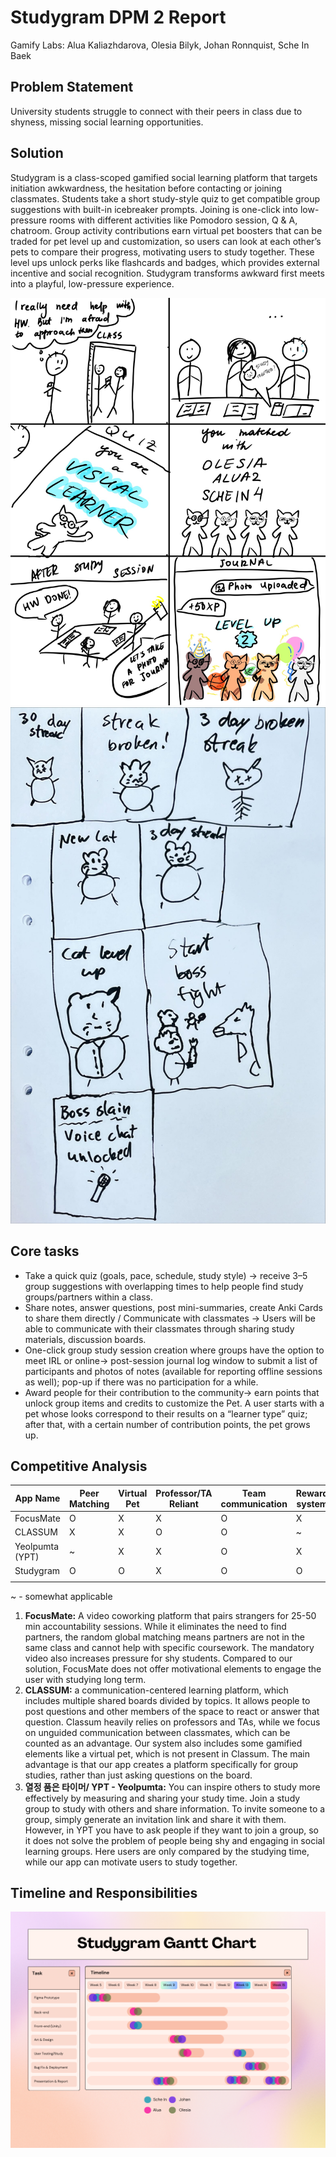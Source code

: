 # Studygram DPM 2 Report
Gamify Labs: Alua Kaliazhdarova, Olesia Bilyk, Johan Ronnquist, Sche In Baek
## Problem Statement
University students struggle to connect with their peers in class due to shyness, missing social learning opportunities.

## Solution
Studygram is a class-scoped gamified social learning platform that targets initiation awkwardness, the hesitation before contacting or joining classmates. Students take a short study-style quiz to get compatible group suggestions with built-in icebreaker prompts. Joining is one-click into low-pressure rooms with different activities like Pomodoro session, Q & A, chatroom. Group activity contributions earn virtual pet boosters that can be traded for pet level up and customization, so users can look at each other’s pets to compare their progress, motivating users to study together. These level ups unlock perks like flashcards and badges, which provides external incentive and social recognition. Studygram transforms awkward first meets into a playful, low-pressure experience.

![Story #1](images/story2.JPG)
![Story #2](images/story1.jpeg)
## Core tasks
- Take a quick quiz (goals, pace, schedule, study style) → receive 3–5 group suggestions with overlapping times to help people find study groups/partners within a class.
- Share notes, answer questions, post mini-summaries, create Anki Cards to share them directly / Communicate with classmates → Users will be able to communicate with their classmates through sharing study materials, discussion boards.
- One-click group study session creation where groups have the option to meet IRL or online→ post-session journal log window to submit a list of participants and photos of notes (available for reporting offline sessions as well); pop-up if there was no participation for a while. 
- Award people for their contribution to the community→ earn points that unlock group items and credits to customize the Pet. A user starts with a pet whose looks correspond to their results on a “learner type” quiz; after that, with a certain number of contribution points, the pet grows up.
## Competitive Analysis
|  App Name        |  Peer Matching  |  Virtual Pet  |  Professor/TA Reliant  | Team communication |  Reward system  |  Study-focused  |
|------------------|-----------------|---------------|------------------------|--------------|-----------------|-----------------|
| FocusMate        | O               | X             | X                      |  O           | X               | O               |
| CLASSUM          | X               | X             | O                      | O            | ~               | O               |
| Yeolpumta (YPT)  | ~               | X             | X                      | O            | X               | O               |
| Studygram        | O               | O             | X                      | O            | O               | O               | 
|                  |                 |               |  | | ||


~ - somewhat applicable

1. **FocusMate:** A video coworking platform that pairs strangers for 25-50 min accountability sessions. While it eliminates the need to find partners, the random global matching means partners are not in the same class and cannot help with specific coursework. The mandatory video also increases pressure for shy students. Compared to our solution, FocusMate does not offer motivational elements to engage the user with studying long term.
6. **CLASSUM:** a communication-centered learning platform, which includes multiple shared boards divided by topics. It allows people to post questions and other members of the space to react or answer that question. Classum heavily relies on professors and TAs, while we focus on unguided communication between classmates, which can be counted as an advantage. Our system also includes some gamified elements like a virtual pet, which is not present in Classum. The main advantage is that our app creates a platform specifically for group studies, rather than just asking questions on the board.
8. **열정 품은 타이머/ YPT - Yeolpumta:** You can inspire others to study more effectively by measuring and sharing your study time. Join a study group to study with others and share information. To invite someone to a group, simply generate an invitation link and share it with them. However, in YPT you have to ask people if they want to join a group, so it does not solve the problem of people being shy and engaging in social learning groups. Here users are only compared by the studying time, while our app can motivate users to study together. 

## Timeline and Responsibilities
![Gannt chart](images/Gannt.png)